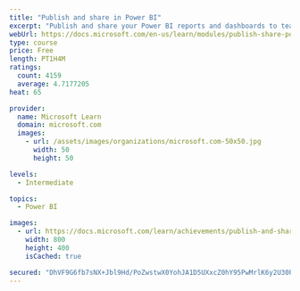 ```yaml
---
title: "Publish and share in Power BI"
excerpt: "Publish and share your Power BI reports and dashboards to teammates in your organization or to everyone on the web."
webUrl: https://docs.microsoft.com/en-us/learn/modules/publish-share-power-bi/
type: course
price: Free
length: PT1H4M
ratings:
  count: 4159
  average: 4.7177205
heat: 65

provider:
  name: Microsoft Learn
  domain: microsoft.com
  images:
    - url: /assets/images/organizations/microsoft.com-50x50.jpg
      width: 50
      height: 50

levels:
  - Intermediate

topics:
  - Power BI

images:
  - url: https://docs.microsoft.com/learn/achievements/publish-and-share-with-power-bi-desktop-social.png
    width: 800
    height: 400
    isCached: true

secured: "DhVF9G6fb7sNX+Jbl9Hd/PoZwstwX0YohJA1D5UXxcZ0hY95PwMrlK6y2U30Peob/SP5NBVozqXntiiyXlCMrMGLRVAQ0nno8sgN/Db1fUw7O0ge62so2Gnxye00eBrYTb04Lh+OD5eitf80KqpMT8LCEoxeZF9lcTwdUlFVKn1xuMA+AHdtCV/rMi7olX77rBcCqrE2ci0t5N0mqbqELzbwixg/DxUq13XPcNZmyEbiwd5OrfNwNeTRb8sT7RVAHNiUyVwx82cbzgui7U+OPqAL9lrbu/K4mJlwsLKwzkwZrh+o98fd/JQ9zsE1e28HOwO78vqpK2eLaf3rpCKWXt1t+EjV8F3Zym/o77/TB3RQtQWAdf3J2B5JSvNuPaNYOHC3Z4Bjssf0AvI3B2i2f0cHtpsm2KJYHBTbNTf01sE=;ypnNKr6VmW1GhJ3h2epD0w=="
---
```


